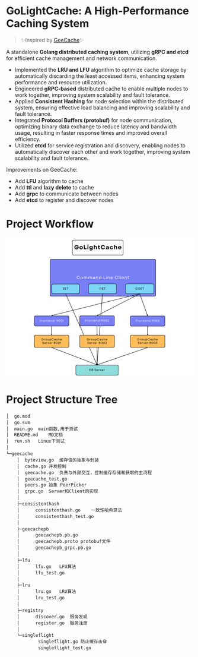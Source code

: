 # GoLightCache: A High-Performance Caching System
> ✨Inspired by [GeeCache](https://geektutu.com/post/geecache.html)✨

A standalone **Golang distributed caching system**, utilizing **gRPC and etcd** for efficient cache management and network communication.

- Implemented the **LRU and LFU** algorithm to optimize cache storage by automatically discarding the least accessed items, enhancing system performance and resource utilization.
- Engineered **gRPC-based** distributed cache to enable multiple nodes to work together, improving system scalability and fault tolerance.
- Applied **Consistent Hashing** for node selection within the distributed system, ensuring effective load balancing and improving scalability and fault tolerance.
- Integrated **Protocol Buffers (protobuf)** for node communication, optimizing binary data exchange to reduce latency and bandwidth usage, resulting in faster response times and improved overall efficiency.
- Utilized **etcd** for service registration and discovery, enabling nodes to automatically discover each other and work together, improving system scalability and fault tolerance.

Improvements on GeeCache:
- Add **LFU** algorithm to cache
- Add **ttl** and **lazy delete** to cache
- Add **grpc** to communicate between nodes
- Add **etcd** to register and discover nodes

# Project Workflow
![workflow](./public/golightcache.png)

# Project Structure Tree
```bash
│  go.mod
│  go.sum
│  main.go	main函数,用于测试
│  README.md	MD文档
│  run.sh	Linux下测试
│
└─geecache
    │  byteview.go	缓存值的抽象与封装
    │  cache.go	并发控制
    │  geecache.go	负责与外部交互，控制缓存存储和获取的主流程
    │  geecache_test.go 			
    │  peers.go	抽象 PeerPicker
    │  grpc.go	Server和Client的实现
    │
    ├─consistenthash
    │      consistenthash.go	一致性哈希算法
    │      consistenthash_test.go	
    │
    ├─geecachepb
    │      geecachepb.pb.go
    │      geecachepb.proto	protobuf文件
    │      geecachepb_grpc.pb.go
    │
    ├─lfu
    │      lfu.go	LFU算法
    │      lfu_test.go
    │
    ├─lru
    │      lru.go	LRU算法
    │      lru_test.go
    │
    ├─registry	
    │      discover.go	服务发现
    │      register.go	服务注册
    │
    └─singleflight
            singleflight.go	防止缓存击穿
            singleflight_test.go
```